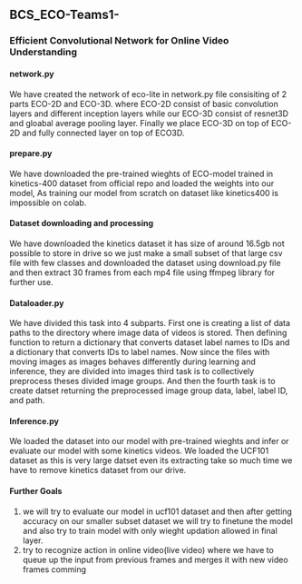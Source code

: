 ## BCS_ECO-Teams1-
### Efficient Convolutional Network for Online Video Understanding
 
#### network.py
We have created the network of eco-lite in network.py file consisiting of 2 parts ECO-2D and ECO-3D.
where ECO-2D consist of basic convolution layers and different inception layers while our ECO-3D consist of resnet3D and gloabal average pooling layer.
Finally we place ECO-3D on top of ECO-2D and fully connected layer on top of ECO3D.

#### prepare.py
We have downloaded the pre-trained wieghts of ECO-model trained in kinetics-400 dataset from official repo and loaded the weights into our model, As training our model from scratch on dataset like kinetics400 is impossible on colab.

#### Dataset downloading and processing
We have downloaded the kinetics dataset it has size of around 16.5gb not possible to store in drive so we just make a small subset of that large csv file with few classes and downloaded the dataset using download.py file and then extract 30 frames from each mp4 file using ffmpeg library for further use.

#### Dataloader.py
We have divided this task into 4 subparts. First one is creating a list of data paths to the directory where image data of videos is stored. Then defining function to return a dictionary that converts dataset label names to IDs and a dictionary that converts IDs to label names. Now since the files with moving images as images behaves differently during learning and inference, they are divided into images third task is to collectively preprocess theses divided image groups. And then the fourth task is to create datset returning the preprocessed image group data, label, label ID, and path.

#### Inference.py 
We loaded the dataset into our model with pre-trained wieghts and infer or evaluate our model with some kinetics videos. We loaded the UCF101 dataset as this is very large datset even its extracting take so much time we have to remove kinetics dataset from our drive.

#### Further Goals
<ol>
<li> we will try to evaluate our model in ucf101 dataset and then after getting accuracy on our smaller subset dataset we will try to finetune the model and also try to train model with only wieght updation allowed in final layer. 
<li> try to recognize action in online video(live video) where we have to queue up the input from previous frames and merges it with new video frames comming 
</ol>

   


   
